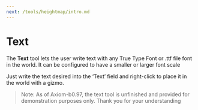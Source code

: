 ```yaml
---
next: /tools/heightmap/intro.md
---
```


# Text

The **Text** tool lets the user write text with any True Type Font or .ttf file font in the world. It can be configured to have a smaller or larger font scale

Just write the text desired into the ‘Text’ field and right-click to place it in the world with a gizmo.

> Note: As of Axiom-b0.97, the text tool is unfinished and provided for demonstration purposes only. Thank you for your understanding